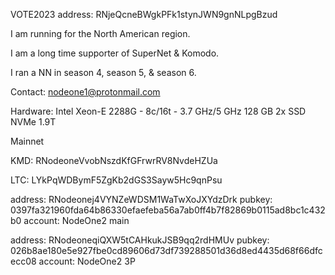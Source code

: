 VOTE2023 address: RNjeQcneBWgkPFk1stynJWN9gnNLpgBzud

I am running for the North American region.

I am a long time supporter of SuperNet & Komodo.

I ran a NN in season 4, season 5, & season 6.

Contact: nodeone1@protonmail.com

Hardware: Intel Xeon-E 2288G - 8c/16t - 3.7 GHz/5 GHz 128 GB 2x SSD NVMe 1.9T

Mainnet

KMD: RNodeoneVvobNszdKfGFrwrRV8NvdeHZUa

LTC: LYkPqWDBymF5ZgKb2dGS3Sayw5Hc9qnPsu

address: RNodeonej4VYNZeWDSM1WaTwXoJXYdzDrk
pubkey:  0397fa321960fda64b86330efaefeba56a7ab0ff4b7f82869b0115ad8bc1c432b0
account: NodeOne2 main

address: RNodeoneqiQXW5tCAHkukJSB9qq2rdHMUv
pubkey:  026b8ae180e5e927fbe0cd89606d73df739288501d36d8ed4435d68f66dfcecc08
account: NodeOne2 3P
